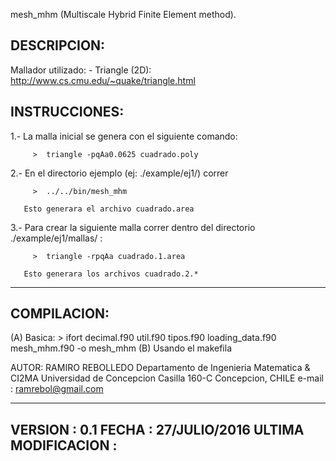 
mesh_mhm (Multiscale Hybrid Finite Element method).

DESCRIPCION:
------------
  
  
   Mallador utilizado:
      - Triangle (2D): http://www.cs.cmu.edu/~quake/triangle.html
  
   INSTRUCCIONES:
   --------------
   1.- La malla inicial se genera con el siguiente comando:
  
         >  triangle -pqAa0.0625 cuadrado.poly
  
   2.- En el directorio ejemplo (ej: ./example/ej1/) correr
  
         >  ../../bin/mesh_mhm
  
       Esto generara el archivo cuadrado.area
  
   3.- Para crear la siguiente malla correr dentro del directorio
       ./example/ej1/mallas/ :
  
         >  triangle -rpqAa cuadrado.1.area
  
       Esto generara los archivos cuadrado.2.*
  
   --------------------------------------------------------------------------
  
   COMPILACION:
   -----------
  
   (A) Basica:
         > ifort decimal.f90 util.f90 tipos.f90 loading_data.f90 mesh_mhm.f90 -o mesh_mhm
   (B) Usando el makefila
  
   
  
   AUTOR:   RAMIRO REBOLLEDO
            Departamento de Ingenieria Matematica & CI2MA
            Universidad de Concepcion
            Casilla 160-C
            Concepcion, CHILE
            e-mail  :  ramrebol@gmail.com
  
  
   ---------------------------------------------------------------------------
   VERSION             : 0.1
   FECHA               : 27/JULIO/2016
   ULTIMA MODIFICACION :
   ---------------------------------------------------------------------------
